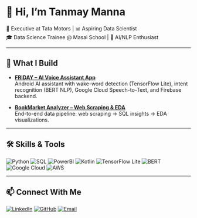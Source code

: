# 👋 Hi, I’m Tanmay Manna

💼 Executive at Tata Motors | 📊 Aspiring Data Scientist  
🎓 Data Science Trainee @ Masai School | 🤖 AI/NLP Enthusiast  

---

## 🚀 What I Build
- **[FRIDAY – AI Voice Assistant App](https://github.com/Tanmay759484/FRIDAY-AI-Voice-Assistant-App)**  
  Android AI assistant with wake-word detection (TensorFlow Lite), intent recognition (BERT NLP), Google Cloud Speech-to-Text, and Firebase backend.  

- **[BookMarket Analyzer – Web Scraping & EDA](https://github.com/Tanmay759484/BookMarket-Analyzer-Web-Scraping-EDA)**  
  End-to-end data pipeline: web scraping → SQL insights → EDA visualizations.

---

## 🛠 Skills & Tools
![Python](https://img.shields.io/badge/-Python-3776AB?logo=python&logoColor=white)
![SQL](https://img.shields.io/badge/-SQL-336791?logo=postgresql&logoColor=white)
![PowerBI](https://img.shields.io/badge/-PowerBI-F2C811?logo=powerbi&logoColor=black)
![Kotlin](https://img.shields.io/badge/-Kotlin-0095D5?logo=kotlin&logoColor=white)
![TensorFlow Lite](https://img.shields.io/badge/-TensorFlow_Lite-FF6F00?logo=tensorflow&logoColor=white)
![BERT](https://img.shields.io/badge/-BERT-000000?logo=google&logoColor=white)
![Google Cloud](https://img.shields.io/badge/-Google_Cloud-4285F4?logo=googlecloud&logoColor=white)
![AWS](https://img.shields.io/badge/-AWS-232F3E?logo=amazonaws&logoColor=white)

---

## 📫 Connect With Me
[![LinkedIn](https://img.shields.io/badge/-LinkedIn-0A66C2?logo=linkedin&logoColor=white)](https://www.linkedin.com/in/tanmay-manna-0b2696205/)
[![GitHub](https://img.shields.io/badge/-GitHub-181717?logo=github&logoColor=white)](https://github.com/Tanmay759484)
[![Email](https://img.shields.io/badge/-Email-D14836?logo=gmail&logoColor=white)](mailto:mtanmay1044@gmail.com)
